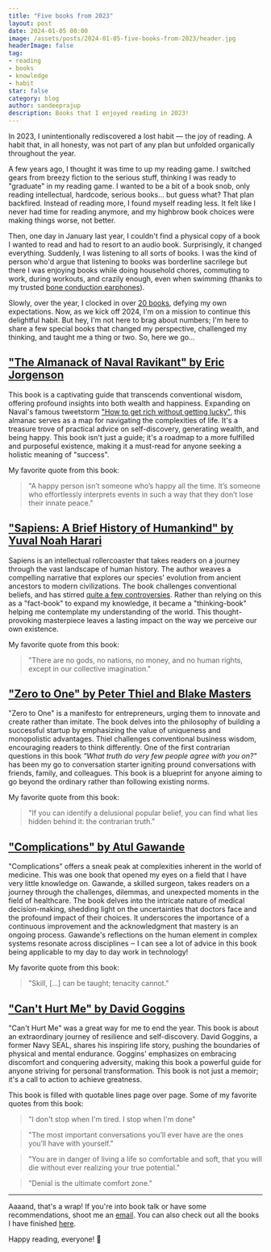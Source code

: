 ```yaml
---
title: "Five books from 2023"
layout: post
date: 2024-01-05 00:00
image: /assets/posts/2024-01-05-five-books-from-2023/header.jpg
headerImage: false
tag:
- reading
- books
- knowledge
- habit
star: false
category: blog
author: sandeeprajup
description: Books that I enjoyed reading in 2023!
---
```


In 2023, I unintentionally rediscovered a lost habit — the joy of reading. A habit that, in all honesty, was not part of any plan but unfolded organically throughout the year.

A few years ago, I thought it was time to up my reading game. I switched gears from breezy fiction to the serious stuff, thinking I was ready to "graduate" in my reading game. I wanted to be a bit of a book snob, only reading intellectual, hardcode, serious books… but guess what? That plan backfired. Instead of reading more, I found myself reading less. It felt like I never had time for reading anymore, and my highbrow book choices were making things worse, not better.

Then, one day in January last year, I couldn't find a physical copy of a book I wanted to read and had to resort to an audio book. Surprisingly, it changed everything. Suddenly, I was listening to all sorts of books. I was the kind of person who'd argue that listening to books was borderline sacrilege but there I was enjoying books while doing household chores, commuting to work, during workouts, and crazily enough, even when swimming (thanks to my trusted <a href="https://www.amazon.com/Conduction-Headphones-Wireless-Open-Ear-Bluetooth/dp/B0CD1PGQ1L" target="_blank">bone conduction earphones</a>).

Slowly, over the year, I clocked in over [20 books]((/books)), defying my own expectations. Now, as we kick off 2024, I'm on a mission to continue this delightful habit. But hey, I'm not here to brag about numbers; I'm here to share a few special books that changed my perspective, challenged my thinking, and taught me a thing or two. So, here we go…



<h2><a href="https://www.goodreads.com/book/show/54898389-the-almanack-of-naval-ravikant" target="_blank">"The Almanack of Naval Ravikant" by Eric Jorgenson</a></h2>

This book is a captivating guide that transcends conventional wisdom, offering profound insights into both wealth and happiness. Expanding on Naval's famous tweetstorm ["How to get rich without getting lucky"](https://twitter.com/naval/status/1002103360646823936?lang=en), this almanac serves as a map for navigating the complexities of life. It's a treasure trove of practical advice on self-discovery, generating wealth, and being happy. This book isn't just a guide; it's a roadmap to a more fulfilled and purposeful existence, making it a must-read for anyone seeking a holistic meaning of "success".

My favorite quote from this book:

>"A happy person isn’t someone who’s happy all the time. It’s someone who effortlessly interprets events in such a way that they don’t lose their innate peace."

<h2><a href="https://www.goodreads.com/book/show/23692271-sapiens" target="_blank">"Sapiens: A Brief History of Humankind" by Yuval Noah Harari</a></h2>

Sapiens is an intellectual rollercoaster that takes readers on a journey through the vast landscape of human history. The author weaves a compelling narrative that explores our species' evolution from ancient ancestors to modern civilizations. The book challenges conventional beliefs, and has stirred [quite a few controversies](https://www.reddit.com/r/AskAnthropology/comments/cwa4uv/how_accurate_is_the_book_sapiens_a_brief_history/). Rather than relying on this as a "fact-book" to expand my knowledge, it became a "thinking-book" helping me contemplate my understanding of the world. This thought-provoking masterpiece leaves a lasting impact on the way we perceive our own existence.

My favorite quote from this book:

>"There are no gods, no nations, no money, and no human rights, except in our collective imagination."

<h2><a href="https://www.goodreads.com/book/show/22047640-zero-to-one" target="_blank">"Zero to One" by Peter Thiel and Blake Masters</a></h2>

"Zero to One" is a manifesto for entrepreneurs, urging them to innovate and create rather than imitate. The book delves into the philosophy of building a successful startup by emphasizing the value of uniqueness and monopolistic advantages. Thiel challenges conventional business wisdom, encouraging readers to think differently. One of the first contrarian questions in this book _"What truth do very few people agree with you on?"_ has been my go to conversation starter igniting pround conversations with friends, family, and colleagues. This book is a blueprint for anyone aiming to go beyond the ordinary rather than following existing norms.

My favorite quote from this book:

>"If you can identify a delusional popular belief, you can find what lies hidden behind it: the contrarian truth."


<h2><a href="https://www.goodreads.com/book/show/4477.Complications" target="_blank">"Complications" by Atul Gawande</a></h2>

"Complications" offers a sneak peak at complexities inherent in the world of medicine. This was one book that opened my eyes on a field that I have very little knowledge on. Gawande, a skilled surgeon, takes readers on a journey through the challenges, dilemmas, and unexpected moments in the field of healthcare. The book delves into the intricate nature of medical decision-making, shedding light on the uncertainties that doctors face and the profound impact of their choices. It underscores the importance of a continuous improvement and the acknowledgment that mastery is an ongoing process. Gawande's reflections on the human element in complex systems resonate across disciplines ‒ I can see a lot of advice in this book being applicable to my day to day work in technology!

My favorite quote from this book:

>"Skill, [...] can be taught; tenacity cannot."

<h2><a href="https://www.goodreads.com/book/show/41721428-can-t-hurt-me" target="_blank">"Can't Hurt Me" by David Goggins</a></h2>

"Can't Hurt Me" was a great way for me to end the year. This book is about an extraordinary journey of resilience and self-discovery. David Goggins, a former Navy SEAL, shares his inspiring life story, pushing the boundaries of physical and mental endurance. Goggins' emphasizes on embracing discomfort and conquering adversity, making this book a powerful guide for anyone striving for personal transformation. This book is not just a memoir; it's a call to action to achieve greatness.

This book is filled with quotable lines page over page. Some of my favorite quotes from this book:

>"I don't stop when I'm tired. I stop when I'm done"

>"The most important conversations you’ll ever have are the ones you’ll have with yourself."

>"You are in danger of living a life so comfortable and soft, that you will die without ever realizing your true potential."

>"Denial is the ultimate comfort zone."

---

Aaaand, that's a wrap! If you're into book talk or have some recommendations, shoot me an <a href="mailto:me@sandeepraju.in">email</a>. You can also check out all the books I have finished [here](/books).

Happy reading, everyone! 👋

